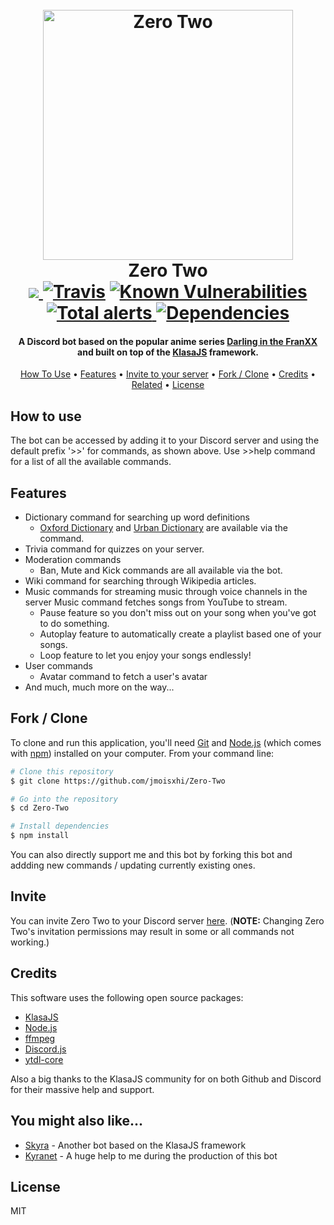 <h1 align="center">
  <br>
  <a>
    <img src="https://vignette.wikia.nocookie.net/darling-in-the-franxx/images/4/47/Zero_Two_Strelizia_True_Apus.jpg/revision/latest/scale-to-width-down/1000?cb=20180814200307" alt="Zero Two"
      width="400">
  </a>
  <br>
  Zero Two
  <br>

  <a href="https://www.codacy.com/manual/jmoisxhi/Zero-Two?utm_source=github.com&amp;utm_medium=referral&amp;utm_content=jmoisxhi/Zero-Two&amp;utm_campaign=Badge_Grade">
    <img src="https://api.codacy.com/project/badge/Grade/30fdfbf3f2f9400abdcbdfaec2f1582e"/>
  </a>
  <a href="https://travis-ci.org/jmoisxhi/Zero-Two"><img src="https://travis-ci.org/jmoisxhi/Zero-Two.svg?branch=master"
      alt="Travis"></a>
  <a href="https://snyk.io//test/github/jmoisxhi/Zero-Two?targetFile=package.json">
    <img src="https://snyk.io//test/github/jmoisxhi/Zero-Two/badge.svg?targetFile=package.json"
      alt="Known Vulnerabilities"
      data-canonical-src="https://snyk.io//test/github/jmoisxhi/Zero-Two?targetFile=package.json"
      style="max-width:100%;">
  </a>
  <a href="https://lgtm.com/projects/g/jmoisxhi/Zero-Two/alerts/">
    <img alt="Total alerts" src="https://img.shields.io/lgtm/alerts/g/jmoisxhi/Zero-Two.svg?logo=lgtm&logoWidth=18" />
  </a>
  <a href="https://david-dm.org/jmoisxhi/Zero-Two">
    <img alt="Dependencies" src="https://david-dm.org/jmoisxhi/Zero-Two/status.svg">
  </a>

</h1>

<h4 align="center">A Discord bot based on the popular anime series <a
    href="https://en.wikipedia.org/wiki/Darling_in_the_Franxx" target="_blank">Darling in the FranXX</a> and built on
  top of the <a href="https://github.com/dirigeants/klasa" target="_blank"> KlasaJS</a> framework.</h4>

<p align="center">
  <a href="#how-to-use">How To Use</a> •
  <a href="#features">Features</a> •
  <a href="#invite">Invite to your server</a> •
  <a href="#fork / clone">Fork / Clone</a> •
  <a href="#credits">Credits</a> •
  <a href="#you-might-also-like...">Related</a> •
  <a href="#license">License</a>
</p>

## How to use

The bot can be accessed by adding it to your Discord server and using the default prefix '>>' for commands, as shown
above. Use >>help command for a list of all the available commands.

## Features

* Dictionary command for searching up word definitions
  - [Oxford Dictionary](https://www.lexico.com/en) and [Urban Dictionary](https://www.urbandictionary.com/) are available
via the command.
* Trivia command for quizzes on your server.
* Moderation commands
  - Ban, Mute and Kick commands are all available via the bot.
* Wiki command for searching through Wikipedia articles.
* Music commands for streaming music through voice channels in the server
   Music command fetches songs from YouTube to stream.
  - Pause feature so you don't miss out on your song when you've got to do something.
  - Autoplay feature to automatically create a playlist based one of your songs.
  - Loop feature to let you enjoy your songs endlessly!
* User commands
  - Avatar command to fetch a user's avatar
* And much, much more on the way...

## Fork / Clone

To clone and run this application, you'll need [Git](https://git-scm.com) and [Node.js](https://nodejs.org/en/download/)
(which comes with [npm](http://npmjs.com)) installed on your computer. From your command line:

```bash
# Clone this repository
$ git clone https://github.com/jmoisxhi/Zero-Two

# Go into the repository
$ cd Zero-Two

# Install dependencies
$ npm install
```

You can also directly support me and this bot by forking this bot and addding new commands / updating currently existing
ones.


## Invite

You can invite Zero Two to your Discord server
[here](https://discordapp.com/oauth2/authorize?client_id=536702606857469953&scope=bot&permissions=2146958847).
(**NOTE:** Changing Zero Two's invitation permissions may result in some or all commands not working.)

## Credits

This software uses the following open source packages:

- [KlasaJS](https://klasa.js.org/#/)
- [Node.js](https://nodejs.org/)
- [ffmpeg](https://ffmpeg.org/)
- [Discord.js](https://discord.js.org/#/)
- [ytdl-core](https://www.npmjs.com/package/ytdl-core)

Also a big thanks to the KlasaJS community for on both Github and Discord for their massive help and support.

## You might also like...

- [Skyra](https://github.com/kyranet/Skyra) - Another bot based on the KlasaJS framework
- [Kyranet](https://github.com/kyranet) - A huge help to me during the production of this bot

## License

MIT